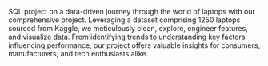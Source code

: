 SQL project on a data-driven journey through the world of laptops with our comprehensive project. Leveraging a dataset comprising 1250 laptops sourced from Kaggle, we meticulously clean, explore, engineer features, and visualize data. From identifying trends to understanding key factors influencing performance, our project offers valuable insights for consumers, manufacturers, and tech enthusiasts alike.
